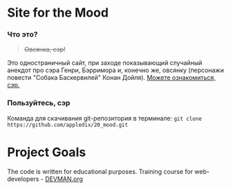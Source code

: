 # Site for the Mood

### Что это?
>~~Овсянка, сэр!~~

Это одностраничный сайт, при заходе показывающий случайный анекдот про сэра Генри, Бэрримора и, конечно же, овсянку (персонажи повести "Собака Баскервилей" Конан Дойля). [Можете ознакомиться, сэр.](https://appledix.github.io/20_mood)

### Пользуйтесь, сэр
Команда для скачивания git-репозитория в терминале: `git clone https://github.com/appledix/20_mood.git`

# Project Goals

The code is written for educational purposes. Training course for web-developers - [DEVMAN.org](https://devman.org)
